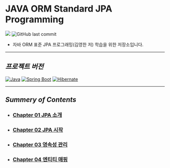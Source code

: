 # JAVA ORM Standard JPA Programming
![](https://img.shields.io/badge/start%20date%20%20-25.01.15-green?style=flat-square&logo=start) ![GitHub last commit](https://img.shields.io/github/last-commit/hee9841/jpa-orm-standard-java-programing?style=flat-square)
- 자바 ORM 표준 JPA 프로그래밍(김영한 저) 학습을 위한 저장소입니다.
---
## *프로젝트 버전*
[![Java](https://img.shields.io/badge/Java_21-C17000?style=for-the-badge&logo=OpenJDK&logoColor=white)]() 
[![Spring Boot](https://img.shields.io/badge/Spring_Boot_3.4.1-60B030?style=for-the-badge&logo=Spring%20Boot&logoColor=white)]()
[![Hibernate](https://img.shields.io/badge/Hibernate_6.6.4-59666C?style=for-the-badge&logo=hibernate&logoColor=fff)]()

---
## *Summery of Contents*
- ### [Chapter 01 JPA 소개]( https://github.com/hee9841/jpa-orm-standard-java-programing/tree/master/summary/ch01 )
- ### [Chapter 02 JPA 시작]( https://github.com/hee9841/jpa-orm-standard-java-programing/tree/master/summary/ch02 )
- ### [Chapter 03 영속성 관리]( https://github.com/hee9841/jpa-orm-standard-java-programing/tree/master/summary/ch03 )
- ### [Chapter 04 엔티티 매핑]( https://github.com/hee9841/jpa-orm-standard-java-programing/tree/master/summary/ch04 )
